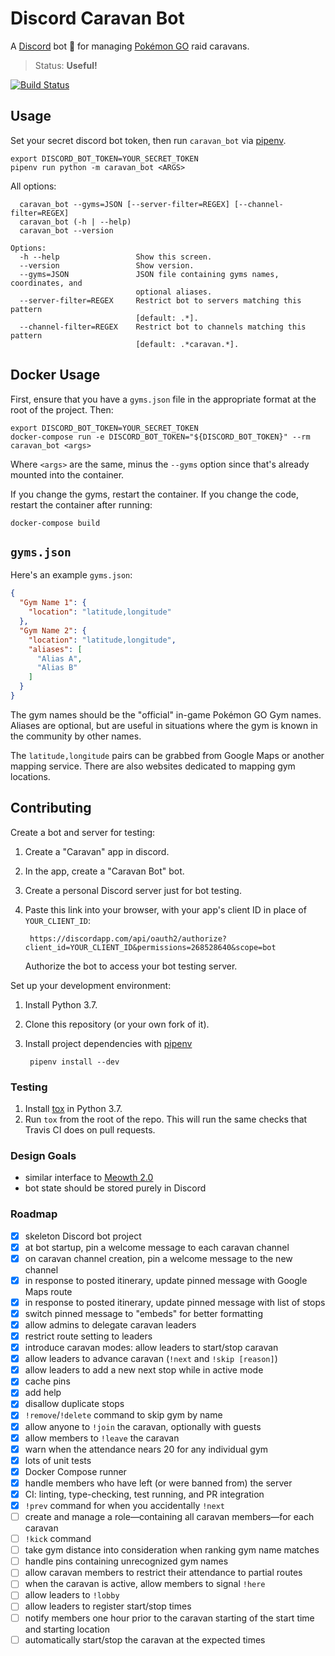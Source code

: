 # Discord Caravan Bot

A [Discord](https://discordapp.com/) bot 🤖 for managing [Pokémon GO](https://www.pokemongo.com/) raid caravans.

> Status: **Useful!**

[![Build Status](https://img.shields.io/travis-ci/themattrix/discord-caravan/master.svg?style=flat-square)](https://travis-ci.org/themattrix/discord-caravan)

## Usage

Set your secret discord bot token, then run `caravan_bot` via [pipenv](https://docs.pipenv.org/).

    export DISCORD_BOT_TOKEN=YOUR_SECRET_TOKEN
    pipenv run python -m caravan_bot <ARGS>

All options:

```
  caravan_bot --gyms=JSON [--server-filter=REGEX] [--channel-filter=REGEX]
  caravan_bot (-h | --help)
  caravan_bot --version

Options:
  -h --help                 Show this screen.
  --version                 Show version.
  --gyms=JSON               JSON file containing gyms names, coordinates, and
                            optional aliases.
  --server-filter=REGEX     Restrict bot to servers matching this pattern
                            [default: .*].
  --channel-filter=REGEX    Restrict bot to channels matching this pattern
                            [default: .*caravan.*].
```

## Docker Usage

First, ensure that you have a `gyms.json` file in the appropriate format at the root of the project. Then:

    export DISCORD_BOT_TOKEN=YOUR_SECRET_TOKEN
    docker-compose run -e DISCORD_BOT_TOKEN="${DISCORD_BOT_TOKEN}" --rm caravan_bot <args> 

Where `<args>` are the same, minus the `--gyms` option since that's already mounted into the container.

If you change the gyms, restart the container. If you change the code, restart the container after running:

    docker-compose build


## `gyms.json`

Here's an example `gyms.json`:

```json
{
  "Gym Name 1": {
    "location": "latitude,longitude"
  },
  "Gym Name 2": {
    "location": "latitude,longitude",
    "aliases": [
      "Alias A",
      "Alias B"
    ]
  }
}
```

The gym names should be the "official" in-game Pokémon GO Gym names.
Aliases are optional, but are useful in situations where the gym is known in the community by other names.

The `latitude,longitude` pairs can be grabbed from Google Maps or another mapping service.
There are also websites dedicated to mapping gym locations.


## Contributing

Create a bot and server for testing:

1. Create a "Caravan" app in discord.
2. In the app, create a "Caravan Bot" bot.
3. Create a personal Discord server just for bot testing.
4. Paste this link into your browser, with your app's client ID in place of `YOUR_CLIENT_ID`:

        https://discordapp.com/api/oauth2/authorize?client_id=YOUR_CLIENT_ID&permissions=268528640&scope=bot

    Authorize the bot to access your bot testing server.


Set up your development environment:

1. Install Python 3.7.
2. Clone this repository (or your own fork of it).
3. Install project dependencies with [pipenv](https://docs.pipenv.org/)

        pipenv install --dev


### Testing

1. Install [tox](https://tox.readthedocs.io) in Python 3.7.
2. Run `tox` from the root of the repo. This will run the same checks that Travis CI does on pull requests.


### Design Goals

- similar interface to [Meowth 2.0](https://github.com/FoglyOgly/Meowth)
- bot state should be stored purely in Discord


### Roadmap

- [X] skeleton Discord bot project
- [X] at bot startup, pin a welcome message to each caravan channel
- [X] on caravan channel creation, pin a welcome message to the new channel
- [X] in response to posted itinerary, update pinned message with Google Maps route
- [X] in response to posted itinerary, update pinned message with list of stops
- [X] switch pinned message to "embeds" for better formatting
- [X] allow admins to delegate caravan leaders
- [X] restrict route setting to leaders
- [X] introduce caravan modes: allow leaders to start/stop caravan
- [X] allow leaders to advance caravan (`!next` and `!skip [reason]`)
- [X] allow leaders to add a new next stop while in active mode
- [X] cache pins
- [X] add help
- [X] disallow duplicate stops
- [X] `!remove`/`!delete` command to skip gym by name
- [X] allow anyone to `!join` the caravan, optionally with guests
- [X] allow members to `!leave` the caravan
- [X] warn when the attendance nears 20 for any individual gym
- [X] lots of unit tests
- [X] Docker Compose runner
- [X] handle members who have left (or were banned from) the server
- [X] CI: linting, type-checking, test running, and PR integration
- [X] `!prev` command for when you accidentally `!next`
- [ ] create and manage a role—containing all caravan members—for each caravan
- [ ] `!kick` command
- [ ] take gym distance into consideration when ranking gym name matches
- [ ] handle pins containing unrecognized gym names
- [ ] allow caravan members to restrict their attendance to partial routes
- [ ] when the caravan is active, allow members to signal `!here`
- [ ] allow leaders to `!lobby`
- [ ] allow leaders to register start/stop times
- [ ] notify members one hour prior to the caravan starting of the start time and starting location
- [ ] automatically start/stop the caravan at the expected times
